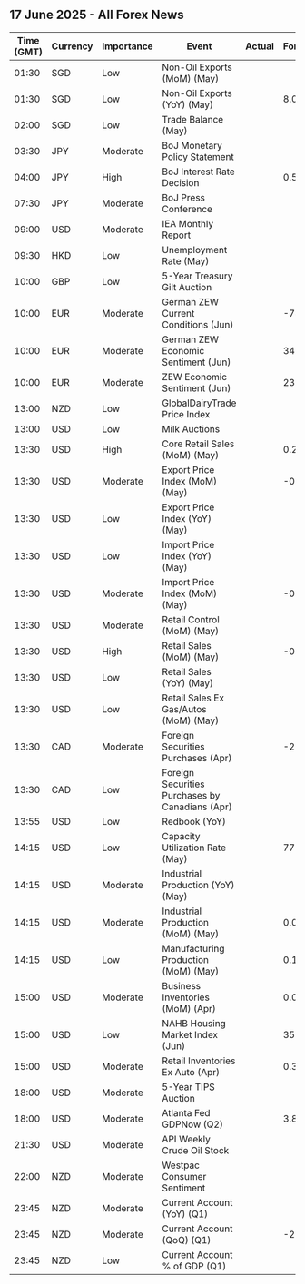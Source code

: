 ## 17 June 2025 - All Forex News

| Time (GMT) | Currency | Importance | Event | Actual | Forecast | Previous |
|------|----------|------------|-------|--------|----------|----------|
| 01:30 | SGD | Low | Non-Oil Exports (MoM) (May) |  |  | 10.40% |
| 01:30 | SGD | Low | Non-Oil Exports (YoY) (May) |  | 8.00% | 12.40% |
| 02:00 | SGD | Low | Trade Balance (May) |  |  | 14.200B |
| 03:30 | JPY | Moderate | BoJ Monetary Policy Statement |  |  |  |
| 04:00 | JPY | High | BoJ Interest Rate Decision |  | 0.50% | 0.50% |
| 07:30 | JPY | Moderate | BoJ Press Conference |  |  |  |
| 09:00 | USD | Moderate | IEA Monthly Report |  |  |  |
| 09:30 | HKD | Low | Unemployment Rate (May) |  |  | 3.4% |
| 10:00 | GBP | Low | 5-Year Treasury Gilt Auction |  |  | 3.977% |
| 10:00 | EUR | Moderate | German ZEW Current Conditions (Jun) |  | -74.0 | -82.0 |
| 10:00 | EUR | Moderate | German ZEW Economic Sentiment (Jun) |  | 34.8 | 25.2 |
| 10:00 | EUR | Moderate | ZEW Economic Sentiment (Jun) |  | 23.5 | 11.6 |
| 13:00 | NZD | Low | GlobalDairyTrade Price Index |  |  | -1.6% |
| 13:00 | USD | Low | Milk Auctions |  |  | 4,332.0 |
| 13:30 | USD | High | Core Retail Sales (MoM) (May) |  | 0.2% | 0.1% |
| 13:30 | USD | Moderate | Export Price Index (MoM) (May) |  | -0.1% | 0.1% |
| 13:30 | USD | Low | Export Price Index (YoY) (May) |  |  | 2.0% |
| 13:30 | USD | Low | Import Price Index (YoY) (May) |  |  | 0.1% |
| 13:30 | USD | Moderate | Import Price Index (MoM) (May) |  | -0.3% | 0.1% |
| 13:30 | USD | Moderate | Retail Control (MoM) (May) |  |  | -0.2% |
| 13:30 | USD | High | Retail Sales (MoM) (May) |  | -0.6% | 0.1% |
| 13:30 | USD | Low | Retail Sales (YoY) (May) |  |  | 5.16% |
| 13:30 | USD | Low | Retail Sales Ex Gas/Autos (MoM) (May) |  |  | 0.2% |
| 13:30 | CAD | Moderate | Foreign Securities Purchases (Apr) |  | -2.94B | -4.23B |
| 13:30 | CAD | Low | Foreign Securities Purchases by Canadians (Apr) |  |  | 15.630B |
| 13:55 | USD | Low | Redbook (YoY) |  |  | 4.7% |
| 14:15 | USD | Low | Capacity Utilization Rate (May) |  | 77.7% | 77.7% |
| 14:15 | USD | Moderate | Industrial Production (YoY) (May) |  |  | 1.49% |
| 14:15 | USD | Moderate | Industrial Production (MoM) (May) |  | 0.0% | 0.0% |
| 14:15 | USD | Low | Manufacturing Production (MoM) (May) |  | 0.1% | -0.4% |
| 15:00 | USD | Moderate | Business Inventories (MoM) (Apr) |  | 0.0% | 0.1% |
| 15:00 | USD | Low | NAHB Housing Market Index (Jun) |  | 35 | 34 |
| 15:00 | USD | Moderate | Retail Inventories Ex Auto (Apr) |  | 0.3% | 0.3% |
| 18:00 | USD | Moderate | 5-Year TIPS Auction |  |  | 1.702% |
| 18:00 | USD | Moderate | Atlanta Fed GDPNow (Q2) |  | 3.8% | 3.8% |
| 21:30 | USD | Moderate | API Weekly Crude Oil Stock |  |  | -0.370M |
| 22:00 | NZD | Moderate | Westpac Consumer Sentiment |  |  | 89.2 |
| 23:45 | NZD | Moderate | Current Account (YoY) (Q1) |  |  | -26.40B |
| 23:45 | NZD | Moderate | Current Account (QoQ) (Q1) |  | -2.19B | -7.04B |
| 23:45 | NZD | Low | Current Account % of GDP (Q1) |  |  | -6.20% |
